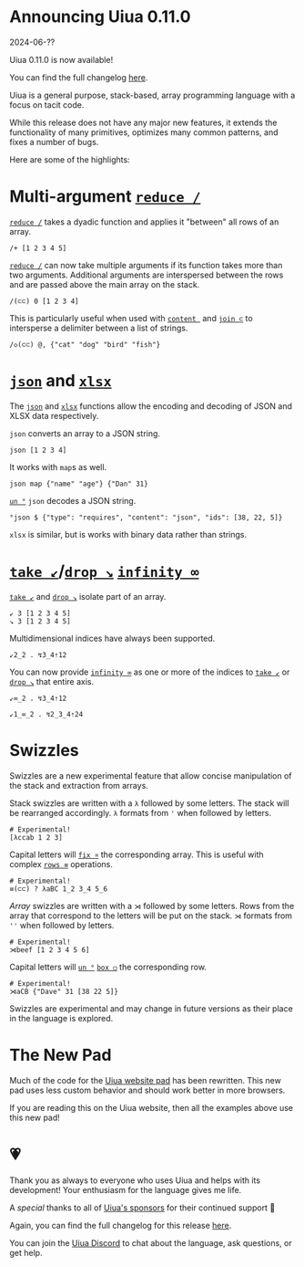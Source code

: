 # Announcing Uiua 0.11.0

2024-06-??

Uiua 0.11.0 is now available!

You can find the full changelog [here](https://uiua.org/docs/changelog#0.11.0---2024-05-??).

Uiua is a general purpose, stack-based, array programming language with a focus on tacit code.

While this release does not have any major new features, it extends the functionality of many primitives, optimizes many common patterns, and fixes a number of bugs.

Here are some of the highlights:

# Multi-argument [`reduce /`](https://uiua.org/docs/reduce)

[`reduce /`](https://uiua.org/docs/reduce) takes a dyadic function and applies it "between" all rows of an array.

```uiua
/+ [1 2 3 4 5]
```

[`reduce /`](https://uiua.org/docs/reduce) can now take multiple arguments if its function takes more than two arguments. Additional arguments are interspersed between the rows and are passed above the main array on the stack.

```uiua
/(⊂⊂) 0 [1 2 3 4]
```

This is particularly useful when used with [`content `](https://uiua.org/docs/content) and [`join ⊂`](https://uiua.org/docs/join) to intersperse a delimiter between a list of strings.

```uiua
/◇(⊂⊂) @, {"cat" "dog" "bird" "fish"}
```

# [`json`](https://uiua.org/docs/json) and [`xlsx`](https://uiua.org/docs/xlsx)

The [`json`](https://uiua.org/docs/json) and [`xlsx`](https://uiua.org/docs/xlsx) functions allow the encoding and decoding of JSON and XLSX data respectively.

`json` converts an array to a JSON string.

```uiua
json [1 2 3 4]
```

It works with `map`s as well.

```uiua
json map {"name" "age"} {"Dan" 31}
```

[`un °`](https://uiua.org/docs/un) `json` decodes a JSON string.

```uiua
°json $ {"type": "requires", "content": "json", "ids": [38, 22, 5]}
```

`xlsx` is similar, but is works with binary data rather than strings.

# [`take ↙`](https://uiua.org/docs/take)/[`drop ↘`](https://uiua.org/docs/drop) [`infinity ∞`](https://uiua.org/docs/infinity)

[`take ↙`](https://uiua.org/docs/take) and [`drop ↘`](https://uiua.org/docs/drop) isolate part of an array.

```uiua
↙ 3 [1 2 3 4 5]
↘ 3 [1 2 3 4 5]
```

Multidimensional indices have always been supported.

```uiua
↙2_2 . ↯3_4⇡12
```

You can now provide [`infinity ∞`](https://uiua.org/docs/infinity) as one or more of the indices to [`take ↙`](https://uiua.org/docs/take) or [`drop ↘`](https://uiua.org/docs/drop) that entire axis.

```uiua
↙∞_2 . ↯3_4⇡12
```
``` uiua
↙1_∞_2 . ↯2_3_4⇡24
```

# Swizzles

Swizzles are a new experimental feature that allow concise manipulation of the stack and extraction from arrays.

Stack swizzles are written with a `λ` followed by some letters. The stack will be rearranged accordingly. `λ` formats from `'` when followed by letters.

```uiua
# Experimental!
[λccab 1 2 3]
```

Capital letters will [`fix ¤`](https://uiua.org/docs/fix) the corresponding array. This is useful with complex [`rows ≡`](https://uiua.org/docs/rows) operations.

```uiua
# Experimental!
≡(⊂⊂) ? λaBC 1_2 3_4 5_6
```

*Array* swizzles are written with a `⋊` followed by some letters. Rows from the array that correspond to the letters will be put on the stack. `⋊` formats from `''` when followed by letters.

```uiua
# Experimental!
⋊beef [1 2 3 4 5 6]
```

Capital letters will [`un °`](https://uiua.org/docs/un) [`box ◻`](https://uiua.org/docs/box) the corresponding row.

```uiua
# Experimental!
⋊aCB {"Dave" 31 [38 22 5]}
```

Swizzles are experimental and may change in future versions as their place in the language is explored.

# The New Pad

Much of the code for the [Uiua website pad](https://uiua.org/pad) has been rewritten. This new pad uses less custom behavior and should work better in more browsers.

If you are reading this on the Uiua website, then all the examples above use this new pad!

# 💗

Thank you as always to everyone who uses Uiua and helps with its development! Your enthusiasm for the language gives me life.

A *special* thanks to all of [Uiua's sponsors](https://github.com/sponsors/uiua-lang) for their continued support 🥰

Again, you can find the full changelog for this release [here](https://uiua.org/docs/changelog#0.11.0---2024-05-??).

You can join the [Uiua Discord](https://discord.gg/3r9nrfYhCc) to chat about the language, ask questions, or get help.

